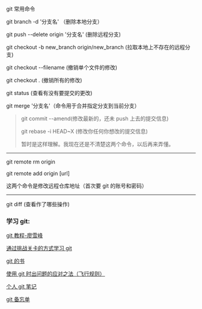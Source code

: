 git 常用命令

git branch -d '分支名' （删除本地分支）

git push --delete origin '分支名' (删除远程分支)

git checkout -b new_branch origin/new_branch (拉取本地上不存在的远程分支)

git checkout --filename (撤销单个文件的修改)

git checkout . (撤销所有的修改)

git status (查看有没有要提交的更改)

git merge '分支名'（命令用于合并指定分支到当前分支）

> git commit --amend(修改最新的，还未 push 上去的提交信息)
>
> git rebase -i HEAD~X (修改你任何你想改的提交信息)
>
> 暂时是这样理解。我现在还是不清楚这两个命令，以后再来弄懂。

---

git remote rm origin

git remote add origin [url]

这两个命令是修改远程仓库地址（首次要 git 的账号和密码）

---

git diff (查看作了哪些操作)

### 学习 git:

[git 教程-廖雪峰](https://www.liaoxuefeng.com/wiki/896043488029600)

[通过挑战关卡的方式学习 git](https://learngitbranching.js.org/)

[git 的书](https://git-scm.com/book/zh/v2)

[使用 git 时出问题的应对之法（飞行规则）](https://github.com/k88hudson/git-flight-rules/blob/master/README_zh-CN.md)

[个人 git 笔记](https://github.com/jaywcjlove/git-tips)

[git 备忘单](http://ndpsoftware.com/git-cheatsheet.html#loc=stash;)
